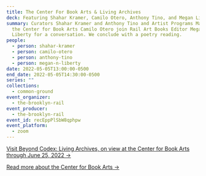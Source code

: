 ```yaml
---
title: The Center For Book Arts & Living Archives
deck: Featuring Shahar Kramer, Camilo Otero, Anthony Tino, and Megan Liberty
summary: Curators Shahar Kramer and Anthony Tino and Artist Programs Manager at
  the Center for Book Arts Camilo Otero join Rail Art Books Editor Megan N.
  Liberty for a conversation. We conclude with a poetry reading.
people:
  - person: shahar-kramer
  - person: camilo-otero
  - person: anthony-tino
  - person: megan-n-liberty
date: 2022-05-05T13:00:00-0500
end_date: 2022-05-05T14:30:00-0500
series: ""
collections:
  - common-ground
event_organizer:
  - the-brooklyn-rail
event_producer:
  - the-brooklyn-rail
event_id: recEppPlSbW8qphpw
event_platform:
  - zoom
---
```

[Visit Beyond Codex: Living Archives, on view at the Center for Book Arts through June 25, 2022 →](https://centerforbookarts.org/beyond-codex-exhibition)

[](https://centerforbookarts.org/beyond-codex-exhibition)[Read more about the Center for Book Arts →](https://centerforbookarts.org/about)